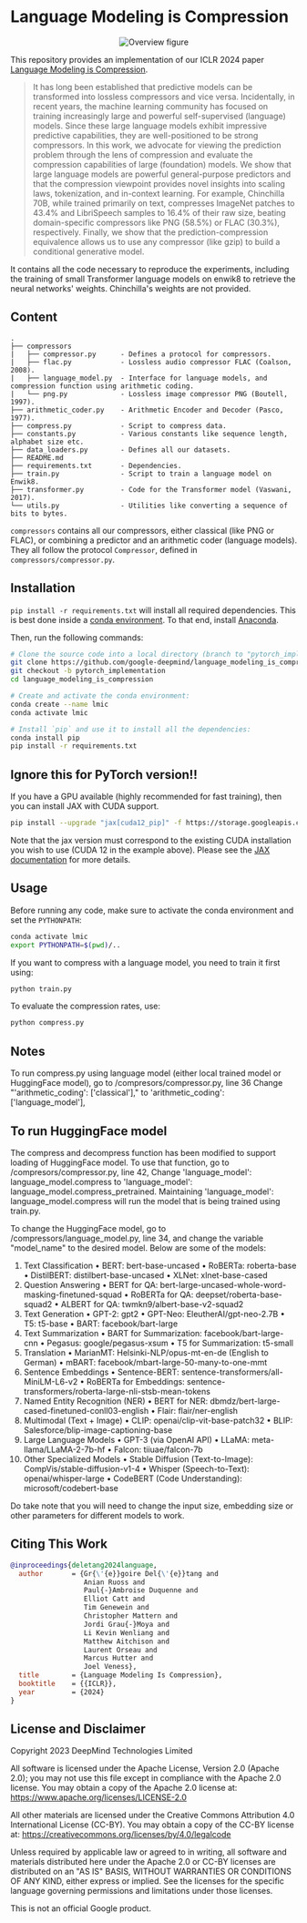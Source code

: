 # Language Modeling is Compression

<p align="center">
  <img src="https://raw.githubusercontent.com/google-deepmind/language_modeling_is_compression/master/overview.png" alt="Overview figure"/>
</p>

This repository provides an implementation of our ICLR 2024 paper [Language Modeling is Compression](https://arxiv.org/abs/2309.10668).

> It has long been established that predictive models can be transformed into lossless compressors and
vice versa. Incidentally, in recent years, the machine learning community has focused on training
increasingly large and powerful self-supervised (language) models. Since these large language models
exhibit impressive predictive capabilities, they are well-positioned to be strong compressors. In this
work, we advocate for viewing the prediction problem through the lens of compression and evaluate
the compression capabilities of large (foundation) models. We show that large language models are
powerful general-purpose predictors and that the compression viewpoint provides novel insights into
scaling laws, tokenization, and in-context learning. For example, Chinchilla 70B, while trained primarily
on text, compresses ImageNet patches to 43.4% and LibriSpeech samples to 16.4% of their raw size,
beating domain-specific compressors like PNG (58.5%) or FLAC (30.3%), respectively. Finally, we show
that the prediction-compression equivalence allows us to use any compressor (like gzip) to build a
conditional generative model.

It contains all the code necessary to reproduce the experiments, including the
training of small Transformer language models on enwik8 to retrieve the neural
networks' weights. Chinchilla's weights are not provided.


## Content

```
.
├── compressors
|   ├── compressor.py      - Defines a protocol for compressors.
|   ├── flac.py            - Lossless audio compressor FLAC (Coalson, 2008).
|   ├── language_model.py  - Interface for language models, and compression function using arithmetic coding.
|   └── png.py             - Lossless image compressor PNG (Boutell, 1997).
├── arithmetic_coder.py    - Arithmetic Encoder and Decoder (Pasco, 1977).
├── compress.py            - Script to compress data.
├── constants.py           - Various constants like sequence length, alphabet size etc.
├── data_loaders.py        - Defines all our datasets.
├── README.md
├── requirements.txt       - Dependencies.
├── train.py               - Script to train a language model on Enwik8.
├── transformer.py         - Code for the Transformer model (Vaswani, 2017).
└── utils.py               - Utilities like converting a sequence of bits to bytes.
```

`compressors` contains all our compressors, either classical (like PNG or FLAC), or combining a predictor and an arithmetic coder (language models).
They all follow the protocol `Compressor`, defined in `compressors/compressor.py`.


## Installation

`pip install -r requirements.txt` will install all required dependencies.
This is best done inside a [conda environment](https://www.anaconda.com/).
To that end, install [Anaconda](https://www.anaconda.com/download#downloads).

Then, run the following commands:

```bash
# Clone the source code into a local directory (branch to "pytorch_implementation" for pytorch version):
git clone https://github.com/google-deepmind/language_modeling_is_compression.git
git checkout -b pytorch_implementation
cd language_modeling_is_compression

# Create and activate the conda environment:
conda create --name lmic
conda activate lmic

# Install `pip` and use it to install all the dependencies:
conda install pip
pip install -r requirements.txt
```

## Ignore this for PyTorch version!!
If you have a GPU available (highly recommended for fast training), then you can install JAX with CUDA support.
```bash
pip install --upgrade "jax[cuda12_pip]" -f https://storage.googleapis.com/jax-releases/jax_cuda_releases.html
```
Note that the jax version must correspond to the existing CUDA installation you wish to use (CUDA 12 in the example above).
Please see the [JAX documentation](https://github.com/google/jax#installation) for more details.

## Usage

Before running any code, make sure to activate the conda environment and set the `PYTHONPATH`:

```bash
conda activate lmic
export PYTHONPATH=$(pwd)/..
```

If you want to compress with a language model, you need to train it first using:
```bash
python train.py
```

To evaluate the compression rates, use:
```bash
python compress.py
```
## Notes ##
To run compress.py using language model (either local trained model or HuggingFace model), go to /compresors/compressor.py, 
line 36 Change "'arithmetic_coding': ['classical']," to 'arithmetic_coding': ['language_model'],

## To run HuggingFace model ##
The compress and decompress function has been modified to support loading of HuggingFace model. To use that function, 
go to /compresors/compressor.py, line 42, Change 'language_model': language_model.compress to 'language_model': language_model.compress_pretrained. Maintaining 'language_model': language_model.compress will run the model that is being trained using train.py.

To change the HuggingFace model, go to /compressors/language_model.py, line 34, and change the variable "model_name" to the desired model. Below are some of the models:

1. Text Classification
•	BERT: bert-base-uncased
•	RoBERTa: roberta-base
•	DistilBERT: distilbert-base-uncased
•	XLNet: xlnet-base-cased
2. Question Answering
•	BERT for QA: bert-large-uncased-whole-word-masking-finetuned-squad
•	RoBERTa for QA: deepset/roberta-base-squad2
•	ALBERT for QA: twmkn9/albert-base-v2-squad2
3. Text Generation
•	GPT-2: gpt2
•	GPT-Neo: EleutherAI/gpt-neo-2.7B
•	T5: t5-base
•	BART: facebook/bart-large
4. Text Summarization
•	BART for Summarization: facebook/bart-large-cnn
•	Pegasus: google/pegasus-xsum
•	T5 for Summarization: t5-small
5. Translation
•	MarianMT: Helsinki-NLP/opus-mt-en-de (English to German)
•	mBART: facebook/mbart-large-50-many-to-one-mmt
6. Sentence Embeddings
•	Sentence-BERT: sentence-transformers/all-MiniLM-L6-v2
•	RoBERTa for Embeddings: sentence-transformers/roberta-large-nli-stsb-mean-tokens
7. Named Entity Recognition (NER)
•	BERT for NER: dbmdz/bert-large-cased-finetuned-conll03-english
•	Flair: flair/ner-english
8. Multimodal (Text + Image)
•	CLIP: openai/clip-vit-base-patch32
•	BLIP: Salesforce/blip-image-captioning-base
9. Large Language Models
•	GPT-3 (via OpenAI API)
•	LLaMA: meta-llama/LLaMA-2-7b-hf
•	Falcon: tiiuae/falcon-7b
10. Other Specialized Models
•	Stable Diffusion (Text-to-Image): CompVis/stable-diffusion-v1-4
•	Whisper (Speech-to-Text): openai/whisper-large
•	CodeBERT (Code Understanding): microsoft/codebert-base


Do take note that you will need to change the input size, embedding size or other parameters for different models to work.


## Citing This Work

```bibtex
@inproceedings{deletang2024language,
  author       = {Gr{\'{e}}goire Del{\'{e}}tang and
                  Anian Ruoss and
                  Paul{-}Ambroise Duquenne and
                  Elliot Catt and
                  Tim Genewein and
                  Christopher Mattern and
                  Jordi Grau{-}Moya and
                  Li Kevin Wenliang and
                  Matthew Aitchison and
                  Laurent Orseau and
                  Marcus Hutter and
                  Joel Veness},
  title        = {Language Modeling Is Compression},
  booktitle    = {{ICLR}},
  year         = {2024}
}
```


## License and Disclaimer

Copyright 2023 DeepMind Technologies Limited

All software is licensed under the Apache License, Version 2.0 (Apache 2.0);
you may not use this file except in compliance with the Apache 2.0 license.
You may obtain a copy of the Apache 2.0 license at:
https://www.apache.org/licenses/LICENSE-2.0

All other materials are licensed under the Creative Commons Attribution 4.0
International License (CC-BY). You may obtain a copy of the CC-BY license at:
https://creativecommons.org/licenses/by/4.0/legalcode

Unless required by applicable law or agreed to in writing, all software and
materials distributed here under the Apache 2.0 or CC-BY licenses are
distributed on an "AS IS" BASIS, WITHOUT WARRANTIES OR CONDITIONS OF ANY KIND,
either express or implied. See the licenses for the specific language governing
permissions and limitations under those licenses.

This is not an official Google product.
